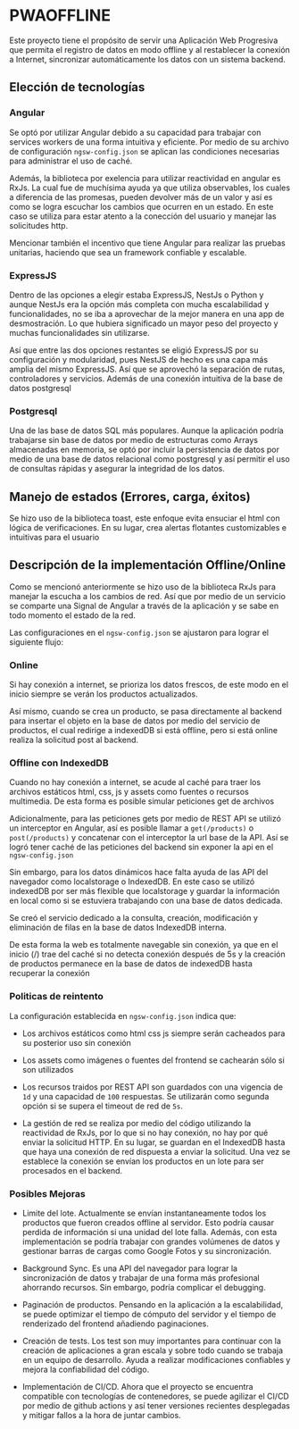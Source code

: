 # PWAOFFLINE

Este proyecto tiene el propósito de servir una Aplicación Web Progresiva que permita el registro de datos en modo offline y al restablecer la conexión a Internet, sincronizar automáticamente los datos con un sistema backend.

## Elección de tecnologías

### Angular

Se optó por utilizar Angular debido a su capacidad para trabajar con services workers de una forma intuitiva y eficiente.
Por medio de su archivo de configuración `ngsw-config.json` se aplican las condiciones necesarias para administrar el uso de caché.

Además, la biblioteca por exelencia para utilizar reactividad en angular es RxJs. La cual fue de muchísima ayuda ya que utiliza observables, los cuales a diferencia de las promesas, pueden devolver más de un valor y así es como se logra escuchar los cambios que ocurren en un estado. En este caso se utiliza para estar atento a la conección del usuario y manejar las solicitudes http.

Mencionar también el incentivo que tiene Angular para realizar las pruebas unitarias, haciendo que sea un framework confiable y escalable.

### ExpressJS

Dentro de las opciones a elegir estaba ExpressJS, NestJs o Python y aunque NestJs era la opción más completa con mucha escalabilidad y funcionalidades, no se iba a aprovechar de la mejor manera en una app de desmostración. Lo que hubiera significado un mayor peso del proyecto y muchas funcionalidades sin utilizarse.

Así que entre las dos opciones restantes se eligió ExpressJS por su configuración y modularidad, pues NestJS de hecho es una capa más amplia del mismo ExpressJS. Así que se aprovechó la separación de rutas, controladores y servicios. Además de una conexión intuitiva de la base de datos postgresql

### Postgresql

Una de las base de datos SQL más populares. Aunque la aplicación podría trabajarse sin base de datos por medio de estructuras como Arrays almacenadas en memoria, se optó por incluir la persistencia de datos por medio de una base de datos relacional como postgresql y así permitir el uso de consultas rápidas y asegurar la integridad de los datos.

## Manejo de estados (Errores, carga, éxitos)

Se hizo uso de la biblioteca toast, este enfoque evita ensuciar el html con lógica de verificaciones. En su lugar, crea alertas flotantes customizables e intuitivas para el usuario

## Descripción de la implementación Offline/Online

Como se mencionó anteriormente se hizo uso de la biblioteca RxJs para manejar la escucha a los cambios de red.
Así que por medio de un servicio se comparte una Signal de Angular a través de la aplicación y se sabe en todo momento el estado de la red.

Las configuraciones en el `ngsw-config.json` se ajustaron para lograr el siguiente flujo:

### Online

Si hay conexión a internet, se prioriza los datos frescos, de este modo en el inicio siempre se verán los productos actualizados.

Así mismo, cuando se crea un producto, se pasa directamente al backend para insertar el objeto en la base de datos por medio del servicio de productos, el cual redirige a indexedDB si está offline, pero si está online realiza la solicitud post al backend.

### Offline con IndexedDB

Cuando no hay conexión a internet, se acude al caché para traer los archivos estáticos html, css, js y assets como fuentes o recursos multimedia. De esta forma es posible simular peticiones get de archivos

Adicionalmente, para las peticiones gets por medio de REST API se utilizó un interceptor en Angular, así es posible llamar a `get(/products)` o `post(/products)` y concatenar con el interceptor la url base de la API. Así se logró tener caché de las peticiones del backend sin exponer la api en el `ngsw-config.json`

Sin embargo, para los datos dinámicos hace falta ayuda de las API del navegador como localstorage o IndexedDB. En este caso se utilizó indexedDB por ser más flexible que localstorage y guardar la información en local como si se estuviera trabajando con una base de datos dedicada.

Se creó el servicio dedicado a la consulta, creación, modificación y eliminación de filas en la base de datos IndexedDB interna.

De esta forma la web es totalmente navegable sin conexión, ya que en el inicio (/) trae del caché si no detecta conexión después de 5s y la creación de productos permanece en la base de datos de indexedDB hasta recuperar la conexión

### Politicas de reintento

La configuración establecida en `ngsw-config.json` indica que:

- Los archivos estáticos como html css js siempre serán cacheados para su posterior uso sin conexión

- Los assets como imágenes o fuentes del frontend se cachearán sólo si son utilizados

- Los recursos traidos por REST API son guardados con una vigencia de `1d` y una capacidad de `100` respuestas. Se utilizarán como segunda opción si se supera el timeout de red de `5s`.

- La gestión de red se realiza por medio del código utilizando la reactividad de RxJs, por lo que si no hay conexión, no hay por qué enviar la solicitud HTTP. En su lugar, se guardan en el IndexedDB hasta que haya una conexión de red dispuesta a enviar la solicitud. Una vez se establece la conexión se envían los productos en un lote para ser procesados en el backend.

### Posibles Mejoras

- Limite del lote. Actualmente se envían instantaneamente todos los productos que fueron creados offline al servidor. Esto podría causar perdida de información si una unidad del lote falla. Además, con esta implementación se podría trabajar con grandes volúmenes de datos y gestionar barras de cargas como Google Fotos y su sincronización.

- Background Sync. Es una API del navegador para lograr la sincronización de datos y trabajar de una forma más profesional ahorrando recursos. Sin embargo, podría complicar el debugging.

- Paginación de productos. Pensando en la aplicación a la escalabilidad, se puede optimizar el tiempo de cómputo del servidor y el tiempo de renderizado del frontend añadiendo paginaciones.

- Creación de tests. Los test son muy importantes para continuar con la creación de aplicaciones a gran escala y sobre todo cuando se trabaja en un equipo de desarrollo. Ayuda a realizar modificaciones confiables y mejora la confiabilidad del código.

- Implementación de CI/CD. Ahora que el proyecto se encuentra compatible con tecnologías de contenedores, se puede agilizar el CI/CD por medio de github actions y así tener versiones recientes desplegadas y mitigar fallos a la hora de juntar cambios.

